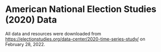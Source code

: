 # American National Election Studies (2020) Data

All data and resources were downloaded from https://electionstudies.org/data-center/2020-time-series-study/ on February 28, 2022.